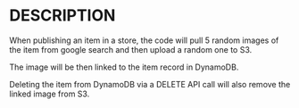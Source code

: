 # DESCRIPTION

When publishing an item in a store, the code will pull 5 random images of the item from google search and then upload a random one to S3.

The image will be then linked to the item record in DynamoDB.

Deleting the item from DynamoDB via a DELETE API call will also remove the linked image from S3.
